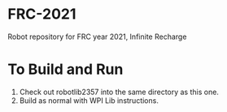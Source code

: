 # FRC-2021
Robot repository for FRC year 2021, Infinite Recharge


# To Build and Run

1. Check out robotlib2357 into the same directory as this one.
2. Build as normal with WPI Lib instructions.


